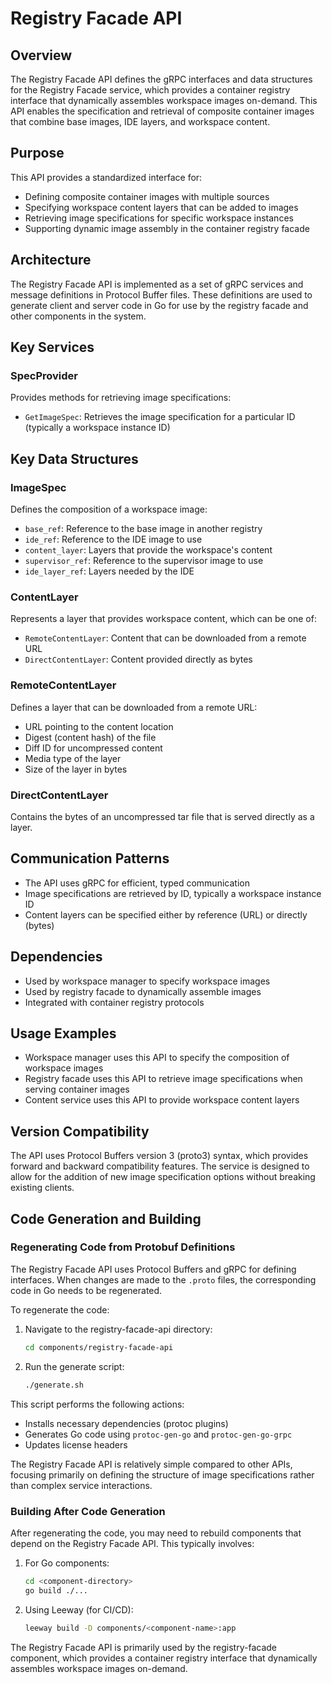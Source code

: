 # Registry Facade API

## Overview
The Registry Facade API defines the gRPC interfaces and data structures for the Registry Facade service, which provides a container registry interface that dynamically assembles workspace images on-demand. This API enables the specification and retrieval of composite container images that combine base images, IDE layers, and workspace content.

## Purpose
This API provides a standardized interface for:
- Defining composite container images with multiple sources
- Specifying workspace content layers that can be added to images
- Retrieving image specifications for specific workspace instances
- Supporting dynamic image assembly in the container registry facade

## Architecture
The Registry Facade API is implemented as a set of gRPC services and message definitions in Protocol Buffer files. These definitions are used to generate client and server code in Go for use by the registry facade and other components in the system.

## Key Services

### SpecProvider
Provides methods for retrieving image specifications:

- `GetImageSpec`: Retrieves the image specification for a particular ID (typically a workspace instance ID)

## Key Data Structures

### ImageSpec
Defines the composition of a workspace image:
- `base_ref`: Reference to the base image in another registry
- `ide_ref`: Reference to the IDE image to use
- `content_layer`: Layers that provide the workspace's content
- `supervisor_ref`: Reference to the supervisor image to use
- `ide_layer_ref`: Layers needed by the IDE

### ContentLayer
Represents a layer that provides workspace content, which can be one of:
- `RemoteContentLayer`: Content that can be downloaded from a remote URL
- `DirectContentLayer`: Content provided directly as bytes

### RemoteContentLayer
Defines a layer that can be downloaded from a remote URL:
- URL pointing to the content location
- Digest (content hash) of the file
- Diff ID for uncompressed content
- Media type of the layer
- Size of the layer in bytes

### DirectContentLayer
Contains the bytes of an uncompressed tar file that is served directly as a layer.

## Communication Patterns
- The API uses gRPC for efficient, typed communication
- Image specifications are retrieved by ID, typically a workspace instance ID
- Content layers can be specified either by reference (URL) or directly (bytes)

## Dependencies
- Used by workspace manager to specify workspace images
- Used by registry facade to dynamically assemble images
- Integrated with container registry protocols

## Usage Examples
- Workspace manager uses this API to specify the composition of workspace images
- Registry facade uses this API to retrieve image specifications when serving container images
- Content service uses this API to provide workspace content layers

## Version Compatibility
The API uses Protocol Buffers version 3 (proto3) syntax, which provides forward and backward compatibility features. The service is designed to allow for the addition of new image specification options without breaking existing clients.

## Code Generation and Building

### Regenerating Code from Protobuf Definitions
The Registry Facade API uses Protocol Buffers and gRPC for defining interfaces. When changes are made to the `.proto` files, the corresponding code in Go needs to be regenerated.

To regenerate the code:

1. Navigate to the registry-facade-api directory:
   ```bash
   cd components/registry-facade-api
   ```

2. Run the generate script:
   ```bash
   ./generate.sh
   ```

This script performs the following actions:
- Installs necessary dependencies (protoc plugins)
- Generates Go code using `protoc-gen-go` and `protoc-gen-go-grpc`
- Updates license headers

The Registry Facade API is relatively simple compared to other APIs, focusing primarily on defining the structure of image specifications rather than complex service interactions.

### Building After Code Generation
After regenerating the code, you may need to rebuild components that depend on the Registry Facade API. This typically involves:

1. For Go components:
   ```bash
   cd <component-directory>
   go build ./...
   ```

2. Using Leeway (for CI/CD):
   ```bash
   leeway build -D components/<component-name>:app
   ```

The Registry Facade API is primarily used by the registry-facade component, which provides a container registry interface that dynamically assembles workspace images on-demand.
